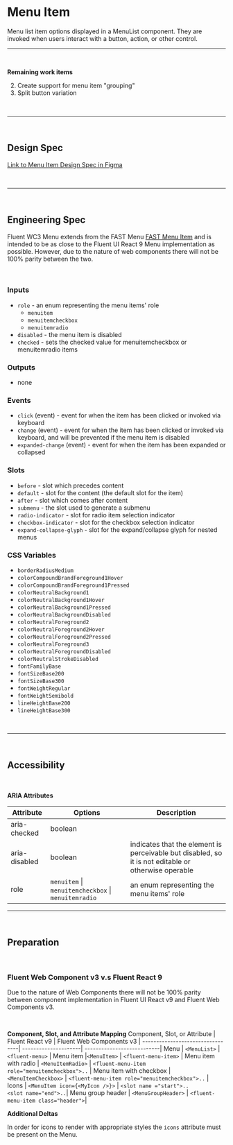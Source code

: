 # Menu Item

Menu list item options displayed in a MenuList component. They are invoked when users interact with a button, action, or other control.

<hr />

<br />

**Remaining work items**

2. Create support for menu item "grouping"
3. Split button variation

<br />
<hr />
<br />

## Design Spec

[Link to Menu Item Design Spec in Figma](https://www.figma.com/file/jFWrkFq61GDdOhPlsz6AtX/Menu?node-id=1528%3A5102&t=XtW4laeEzgVFIl1E-0)

<br />
<hr />
<br />

## Engineering Spec

Fluent WC3 Menu extends from the FAST Menu [FAST Menu Item](https://explore.fast.design/components/fast-menu) and is intended to be as close to the Fluent UI React 9 Menu implementation as possible. However, due to the nature of web components there will not be 100% parity between the two.

<br />

### Inputs

- `role` - an enum representing the menu items' role
  - `menuitem`
  - `menuitemcheckbox`
  - `menuitemradio`
- `disabled` - the menu item is disabled
- `checked` - sets the checked value for menuitemcheckbox or menuitemradio items

### Outputs

- none

### Events

- `click` (event) - event for when the item has been clicked or invoked via keyboard
- `change` (event) - event for when the item has been clicked or invoked via keyboard, and will be prevented if the menu item is disabled
- `expanded-change` (event) - event for when the item has been expanded or collapsed

### Slots

- `before` - slot which precedes content
- `default` - slot for the content (the default slot for the item)
- `after` - slot which comes after content
- `submenu` - the slot used to generate a submenu
- `radio-indicator` - slot for radio item selection indicator
- `checkbox-indicator` - slot for the checkbox selection indicator
- `expand-collapse-glyph` - slot for the expand/collapse glyph for nested menus

### CSS Variables

- `borderRadiusMedium`
- `colorCompoundBrandForeground1Hover`
- `colorCompoundBrandForeground1Pressed`
- `colorNeutralBackground1`
- `colorNeutralBackground1Hover`
- `colorNeutralBackground1Pressed`
- `colorNeutralBackgroundDisabled`
- `colorNeutralForeground2`
- `colorNeutralForeground2Hover`
- `colorNeutralForeground2Pressed`
- `colorNeutralForeground3`
- `colorNeutralForegroundDisabled`
- `colorNeutralStrokeDisabled`
- `fontFamilyBase`
- `fontSizeBase200`
- `fontSizeBase300`
- `fontWeightRegular`
- `fontWeightSemibold`
- `lineHeightBase200`
- `lineHeightBase300`

<br />
<hr />
<br />

## Accessibility

<br />

**ARIA Attributes**

| Attribute     | Options                                             | Description                                                                                         |
| ------------- | --------------------------------------------------- | --------------------------------------------------------------------------------------------------- |
| aria-checked  | boolean                                             |
| aria-disabled | boolean                                             | indicates that the element is perceivable but disabled, so it is not editable or otherwise operable |
| role          | `menuitem` \| `menuitemcheckbox` \| `menuitemradio` | an enum representing the menu items' role                                                           |

<hr />
<br />

## Preparation

<br />

### **Fluent Web Component v3 v.s Fluent React 9**

Due to the nature of Web Components there will not be 100% parity between component implementation in Fluent UI React v9 and Fluent Web Components v3.

<br />

**Component, Slot, and Attribute Mapping**
Component, Slot, or Attribute | Fluent React v9 | Fluent Web Components v3 |
---------------------------------| ---------------------| ---------------------------|
Menu | `<MenuList>` | `<fluent-menu>` |
Menu item |`<MenuItem>` | `<fluent-menu-item>` |
Menu item with radio | `<MenuItemRadio>` | `<fluent-menu-item role="menuitemcheckbox">..` |
Menu item with checkbox | `<MenuItemCheckbox>` | `<fluent-menu-item role="menuitemcheckbox">..` |
Icons | `<MenuItem icon={<MyIcon />}>` | `<slot name ="start">..` <br /> `<slot name="end">..`|
Menu group header | `<MenuGroupHeader>` | `<fluent-menu-item class="header">`|

**Additional Deltas**

In order for icons to render with appropriate styles the `icons` attribute must be present on the Menu.

